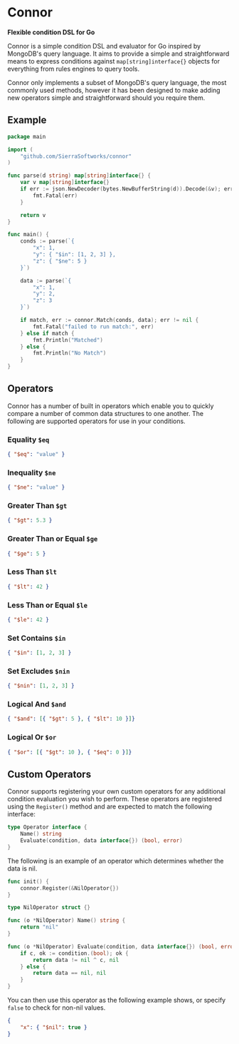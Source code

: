 # Connor
**Flexible condition DSL for Go**

Connor is a simple condition DSL and evaluator for Go inspired by MongoDB's
query language. It aims to provide a simple and straightforward means to
express conditions against `map[string]interface{}` objects for everything
from rules engines to query tools.

Connor only implements a subset of MongoDB's query language, the most commonly
used methods, however it has been designed to make adding new operators simple
and straightforward should you require them.

## Example

```go
package main

import (
    "github.com/SierraSoftworks/connor"
)

func parse(d string) map[string]interface{} {
    var v map[string]interface{}
    if err := json.NewDecoder(bytes.NewBufferString(d)).Decode(&v); err != nil {
        fmt.Fatal(err)
    }

    return v
}

func main() {
    conds := parse(`{
        "x": 1,
        "y": { "$in": [1, 2, 3] },
        "z": { "$ne": 5 }
    }`)

    data := parse(`{
        "x": 1,
        "y": 2,
        "z": 3
    }`)

    if match, err := connor.Match(conds, data); err != nil {
        fmt.Fatal("failed to run match:", err)
    } else if match {
        fmt.Println("Matched")
    } else {
        fmt.Println("No Match")
    }
}
```

## Operators
Connor has a number of built in operators which enable you to quickly compare a number
of common data structures to one another. The following are supported operators for use
in your conditions.

### Equality `$eq`
```json
{ "$eq": "value" }
```

### Inequality `$ne`
```json
{ "$ne": "value" }
```

### Greater Than `$gt`
```json
{ "$gt": 5.3 }
```

### Greater Than or Equal `$ge`
```json
{ "$ge": 5 }
```

### Less Than `$lt`
```json
{ "$lt": 42 }
```

### Less Than or Equal `$le`
```json
{ "$le": 42 }
```

### Set Contains `$in`
```json
{ "$in": [1, 2, 3] }
```

### Set Excludes `$nin`
```json
{ "$nin": [1, 2, 3] }
```

### Logical And `$and`
```json
{ "$and": [{ "$gt": 5 }, { "$lt": 10 }]}
```

### Logical Or `$or`
```json
{ "$or": [{ "$gt": 10 }, { "$eq": 0 }]}
```

## Custom Operators
Connor supports registering your own custom operators for any additional condition
evaluation you wish to perform. These operators are registered using the `Register()`
method and are expected to match the following interface:

```go
type Operator interface {
    Name() string
    Evaluate(condition, data interface{}) (bool, error)
}
```

The following is an example of an operator which determines whether the data is nil.

```go
func init() {
    connor.Register(&NilOperator{})
}

type NilOperator struct {}

func (o *NilOperator) Name() string {
    return "nil"
}

func (o *NilOperator) Evaluate(condition, data interface{}) (bool, error) {
    if c, ok := condition.(bool); ok {
        return data != nil ^ c, nil
    } else {
        return data == nil, nil
    }
}
```

You can then use this operator as the following example shows, or specify `false`
to check for non-nil values.

```json
{
    "x": { "$nil": true }
}
```
